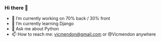 ### Hi there 👋

- 🔭 I’m currently working on 70% back / 30% front
- 🌱 I’m currently learning Django
- 💬 Ask me about Python
- 📫 How to reach me: vicmendon@gmail.com or @Vicmendon anywhere
